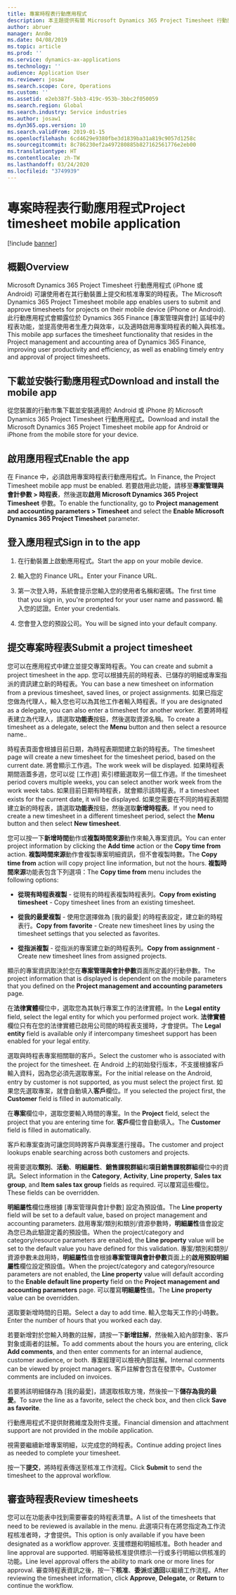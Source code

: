 ```yaml
---
title: 專案時程表行動應用程式
description: 本主題提供有關 Microsoft Dynamics 365 Project Timesheet 行動應用程式的資訊。 專案時程表行動應用程式可讓使用者在其行動裝置上提交和核准專案的時程表。
author: abruer
manager: AnnBe
ms.date: 04/08/2019
ms.topic: article
ms.prod: ''
ms.service: dynamics-ax-applications
ms.technology: ''
audience: Application User
ms.reviewer: josaw
ms.search.scope: Core, Operations
ms.custom: ''
ms.assetid: e2eb387f-5bb3-419c-953b-3bbc2f050059
ms.search.region: Global
ms.search.industry: Service industries
ms.author: josaw1
ms.dyn365.ops.version: 10
ms.search.validFrom: 2019-01-15
ms.openlocfilehash: 6cd4629e9380fbe3d1839ba31a819c9057d1258c
ms.sourcegitcommit: 8c786230ef2a497280885b827162561776e2eb00
ms.translationtype: HT
ms.contentlocale: zh-TW
ms.lasthandoff: 03/24/2020
ms.locfileid: "3749939"
---
```

# <a name="project-timesheet-mobile-application"></a><span data-ttu-id="3158c-104">專案時程表行動應用程式</span><span class="sxs-lookup"><span data-stu-id="3158c-104">Project timesheet mobile application</span></span>

[!include [banner](../includes/banner.md)]

## <a name="overview"></a><span data-ttu-id="3158c-105">概觀</span><span class="sxs-lookup"><span data-stu-id="3158c-105">Overview</span></span>

<span data-ttu-id="3158c-106">Microsoft Dynamics 365 Project Timesheet 行動應用程式 (iPhone 或 Android) 可讓使用者在其行動裝置上提交和核准專案的時程表。</span><span class="sxs-lookup"><span data-stu-id="3158c-106">The Microsoft Dynamics 365 Project Timesheet mobile app enables users to submit and approve timesheets for projects on their mobile device (iPhone or Android).</span></span> <span data-ttu-id="3158c-107">此行動應用程式會顯露位於 Dynamics 365 Finance [專案管理與會計] 區域中的程表功能，並提高使用者生產力與效率，以及適時啟用專案時程表的輸入與核准。</span><span class="sxs-lookup"><span data-stu-id="3158c-107">This mobile app surfaces the timesheet functionality that resides in the Project management and accounting area of Dynamics 365 Finance, improving user productivity and efficiency, as well as enabling timely entry and approval of project timesheets.</span></span>

## <a name="download-and-install-the-mobile-app"></a><span data-ttu-id="3158c-108">下載並安裝行動應用程式</span><span class="sxs-lookup"><span data-stu-id="3158c-108">Download and install the mobile app</span></span>

<span data-ttu-id="3158c-109">從您裝置的行動市集下載並安裝適用於 Android 或 iPhone 的 Microsoft Dynamics 365 Project Timesheet 行動應用程式。</span><span class="sxs-lookup"><span data-stu-id="3158c-109">Download and install the Microsoft Dynamics 365 Project Timesheet mobile app for Android or iPhone from the mobile store for your device.</span></span>

## <a name="enable-the-app"></a><span data-ttu-id="3158c-110">啟用應用程式</span><span class="sxs-lookup"><span data-stu-id="3158c-110">Enable the app</span></span> 

<span data-ttu-id="3158c-111">在 Finance 中，必須啟用專案時程表行動應用程式。</span><span class="sxs-lookup"><span data-stu-id="3158c-111">In Finance, the Project Timesheet mobile app must be enabled.</span></span> <span data-ttu-id="3158c-112">若要啟用此功能，請移至**專案管理與會計參數 \> 時程表**，然後選取**啟用 Microsoft Dynamics 365 Project Timesheet** 參數。</span><span class="sxs-lookup"><span data-stu-id="3158c-112">To enable the functionality, go to **Project management and accounting parameters \> Timesheet** and select the **Enable Microsoft Dynamics 365 Project Timesheet** parameter.</span></span>

## <a name="sign-in-to-the-app"></a><span data-ttu-id="3158c-113">登入應用程式</span><span class="sxs-lookup"><span data-stu-id="3158c-113">Sign in to the app</span></span>

1.  <span data-ttu-id="3158c-114">在行動裝置上啟動應用程式。</span><span class="sxs-lookup"><span data-stu-id="3158c-114">Start the app on your mobile device.</span></span>

2.  <span data-ttu-id="3158c-115">輸入您的 Finance URL。</span><span class="sxs-lookup"><span data-stu-id="3158c-115">Enter your Finance URL.</span></span>

3.  <span data-ttu-id="3158c-116">第一次登入時，系統會提示您輸入您的使用者名稱和密碼。</span><span class="sxs-lookup"><span data-stu-id="3158c-116">The first time that you sign in, you're prompted for your user name and password.</span></span> <span data-ttu-id="3158c-117">輸入您的認證。</span><span class="sxs-lookup"><span data-stu-id="3158c-117">Enter your credentials.</span></span>

4.  <span data-ttu-id="3158c-118">您會登入您的預設公司。</span><span class="sxs-lookup"><span data-stu-id="3158c-118">You will be signed into your default company.</span></span>

## <a name="submit-a-project-timesheet"></a><span data-ttu-id="3158c-119">提交專案時程表</span><span class="sxs-lookup"><span data-stu-id="3158c-119">Submit a project timesheet</span></span>

<span data-ttu-id="3158c-120">您可以在應用程式中建立並提交專案時程表。</span><span class="sxs-lookup"><span data-stu-id="3158c-120">You can create and submit a project timesheet in the app.</span></span> <span data-ttu-id="3158c-121">您可以根據先前的時程表、已儲存的明細或專案指派的資訊建立新的時程表。</span><span class="sxs-lookup"><span data-stu-id="3158c-121">You can base a new timesheet on information from a previous timesheet, saved lines, or project assignments.</span></span> <span data-ttu-id="3158c-122">如果已指定您做為代理人，輸入您也可以為其他工作者輸入時程表。</span><span class="sxs-lookup"><span data-stu-id="3158c-122">If you are designated as a delegate, you can also enter a timesheet for another worker.</span></span> <span data-ttu-id="3158c-123">若要將時程表建立為代理人，請選取**功能表**按鈕，然後選取資源名稱。</span><span class="sxs-lookup"><span data-stu-id="3158c-123">To create a timesheet as a delegate, select the **Menu** button and then select a resource name..</span></span>

<span data-ttu-id="3158c-124">時程表頁面會根據目前日期，為時程表期間建立新的時程表。</span><span class="sxs-lookup"><span data-stu-id="3158c-124">The timesheet page will create a new timesheet for the timesheet period, based on the current date.</span></span> <span data-ttu-id="3158c-125">將會顯示工作週。</span><span class="sxs-lookup"><span data-stu-id="3158c-125">The work week will be displayed.</span></span> <span data-ttu-id="3158c-126">如果時程表期間涵蓋多週，您可以從 [工作週] 索引標籤選取另一個工作週。</span><span class="sxs-lookup"><span data-stu-id="3158c-126">If the timesheet period covers multiple weeks, you can select another work week from the work week tabs.</span></span>
<span data-ttu-id="3158c-127">如果目前日期有時程表，就會顯示該時程表。</span><span class="sxs-lookup"><span data-stu-id="3158c-127">If a timesheet exists for the current date, it will be displayed.</span></span> <span data-ttu-id="3158c-128">如果您需要在不同的時程表期間建立新的時程表，請選取**功能表**按鈕，然後選取**新增時程表**。</span><span class="sxs-lookup"><span data-stu-id="3158c-128">If you need to create a new timesheet in a different timesheet period, select the **Menu** button and then select **New timesheet**.</span></span>

<span data-ttu-id="3158c-129">您可以按一下**新增時間**動作或**複製時間來源**動作來輸入專案資訊。</span><span class="sxs-lookup"><span data-stu-id="3158c-129">You can enter project information by clicking the **Add time** action or the **Copy time from** action.</span></span> <span data-ttu-id="3158c-130">**複製時間來源**動作會複製專案明細資訊，但不會複製時數。</span><span class="sxs-lookup"><span data-stu-id="3158c-130">The **Copy time from** action will copy project line information, but not the hours.</span></span> <span data-ttu-id="3158c-131">**複製時間來源**功能表包含下列選項：</span><span class="sxs-lookup"><span data-stu-id="3158c-131">The **Copy time from** menu includes the following options:</span></span>

- <span data-ttu-id="3158c-132">**從現有時程表複製** - 從現有的時程表複製時程表列。</span><span class="sxs-lookup"><span data-stu-id="3158c-132">**Copy from existing timesheet** - Copy timesheet lines from an existing timesheet.</span></span>

- <span data-ttu-id="3158c-133">**從我的最愛複製** - 使用您選擇做為 [我的最愛] 的時程表設定，建立新的時程表行。</span><span class="sxs-lookup"><span data-stu-id="3158c-133">**Copy from favorite** - Create new timesheet lines by using the timesheet settings that you selected as favorites.</span></span>

- <span data-ttu-id="3158c-134">**從指派複製** - 從指派的專案建立新的時程表列。</span><span class="sxs-lookup"><span data-stu-id="3158c-134">**Copy from assignment** - Create new timesheet lines from assigned projects.</span></span>

<span data-ttu-id="3158c-135">顯示的專案資訊取決於您在**專案管理與會計參數**頁面所定義的行動參數。</span><span class="sxs-lookup"><span data-stu-id="3158c-135">The project information that is displayed is dependent on the mobile parameters that you defined on the **Project management and accounting parameters** page.</span></span>

<span data-ttu-id="3158c-136">在**法律實體**欄位中，選取您為其執行專案工作的法律實體。</span><span class="sxs-lookup"><span data-stu-id="3158c-136">In the **Legal entity** field, select the legal entity for which you performed project work.</span></span> <span data-ttu-id="3158c-137">**法律實體**欄位只有在您的法律實體已啟用公司間的時程表支援時，才會提供。</span><span class="sxs-lookup"><span data-stu-id="3158c-137">The **Legal entity** field is available only if intercompany timesheet support has been enabled for your legal entity.</span></span>

<span data-ttu-id="3158c-138">選取與時程表專案相關聯的客戶。</span><span class="sxs-lookup"><span data-stu-id="3158c-138">Select the customer who is associated with the project for the timesheet.</span></span> <span data-ttu-id="3158c-139">在 Android 上的初始發行版本，不支援根據客戶輸入資料，因為您必須先選取專案。</span><span class="sxs-lookup"><span data-stu-id="3158c-139">For the initial release on the Android, entry by customer is not supported, as you must select the project first.</span></span> <span data-ttu-id="3158c-140">如果您先選取專案，就會自動填入**客戶**欄位。</span><span class="sxs-lookup"><span data-stu-id="3158c-140">If you selected the project first, the **Customer** field is filled in automatically.</span></span>

<span data-ttu-id="3158c-141">在**專案**欄位中，選取您要輸入時間的專案。</span><span class="sxs-lookup"><span data-stu-id="3158c-141">In the **Project** field, select the project that you are entering time for.</span></span> <span data-ttu-id="3158c-142">**客戶**欄位會自動填入。</span><span class="sxs-lookup"><span data-stu-id="3158c-142">The **Customer** field is filled in automatically.</span></span>

<span data-ttu-id="3158c-143">客戶和專案查詢可讓您同時跨客戶與專案進行搜尋。</span><span class="sxs-lookup"><span data-stu-id="3158c-143">The customer and project lookups enable searching across both customers and projects.</span></span>

<span data-ttu-id="3158c-144">視需要選取**類別**、**活動**、**明細屬性**、**銷售課稅群組**和**項目銷售課稅群組**欄位中的資訊。</span><span class="sxs-lookup"><span data-stu-id="3158c-144">Select information in the **Category**, **Activity**, **Line property**, **Sales tax group**, and **Item sales tax group** fields as required.</span></span> <span data-ttu-id="3158c-145">可以覆寫這些欄位。</span><span class="sxs-lookup"><span data-stu-id="3158c-145">These fields can be overridden.</span></span>

<span data-ttu-id="3158c-146">**明細屬性**欄位應根據 [專案管理與會計參數] 設定為預設值。</span><span class="sxs-lookup"><span data-stu-id="3158c-146">The **Line property** field will be set to a default value, based on project management and accounting parameters.</span></span> <span data-ttu-id="3158c-147">啟用專案/類別和類別/資源參數時，**明細屬性**值會設定為您已為此驗證定義的預設值。</span><span class="sxs-lookup"><span data-stu-id="3158c-147">When the project/category and category/resource parameters are enabled, the **Line property** value will be set to the default value you have defined for this validation.</span></span> <span data-ttu-id="3158c-148">專案/類別和類別/資源參數未啟用時，**明細屬性**值會根據**專案管理與會計參數**頁面上的**啟用預設明細屬性**欄位設定預設值。</span><span class="sxs-lookup"><span data-stu-id="3158c-148">When the project/category and category/resource parameters are not enabled, the **Line property** value will default according to the **Enable default line property** field on the **Project management and accounting parameters** page.</span></span> <span data-ttu-id="3158c-149">可以覆寫**明細屬性**值。</span><span class="sxs-lookup"><span data-stu-id="3158c-149">The **Line property** value can be overridden.</span></span>

<span data-ttu-id="3158c-150">選取要新增時間的日期。</span><span class="sxs-lookup"><span data-stu-id="3158c-150">Select a day to add time.</span></span> <span data-ttu-id="3158c-151">輸入您每天工作的小時數。</span><span class="sxs-lookup"><span data-stu-id="3158c-151">Enter the number of hours that you worked each day.</span></span>

<span data-ttu-id="3158c-152">若要新增對於您輸入時數的註解，請按一下**新增註解**，然後輸入給內部對象、客戶對象或兩者的註解。</span><span class="sxs-lookup"><span data-stu-id="3158c-152">To add comments about the hours you are entering, click **Add comments**, and then enter comments for an internal audience, customer audience, or both.</span></span>
<span data-ttu-id="3158c-153">專案經理可以檢視內部註解。</span><span class="sxs-lookup"><span data-stu-id="3158c-153">Internal comments can be viewed by project managers.</span></span> <span data-ttu-id="3158c-154">客戶註解會包含在發票中。</span><span class="sxs-lookup"><span data-stu-id="3158c-154">Customer comments are included on invoices.</span></span>

<span data-ttu-id="3158c-155">若要將該明細儲存為 [我的最愛]，請選取核取方塊，然後按一下**儲存為我的最愛**。</span><span class="sxs-lookup"><span data-stu-id="3158c-155">To save the line as a favorite, select the check box, and then click **Save as favorite**.</span></span>

<span data-ttu-id="3158c-156">行動應用程式不提供財務維度及附件支援。</span><span class="sxs-lookup"><span data-stu-id="3158c-156">Financial dimension and attachment support are not provided in the mobile application.</span></span>

<span data-ttu-id="3158c-157">視需要繼續新增專案明細，以完成您的時程表。</span><span class="sxs-lookup"><span data-stu-id="3158c-157">Continue adding project lines as needed to complete your timesheet.</span></span>

<span data-ttu-id="3158c-158">按一下**提交**，將時程表傳送至核准工作流程。</span><span class="sxs-lookup"><span data-stu-id="3158c-158">Click **Submit** to send the timesheet to the approval workflow.</span></span>

## <a name="review-timesheets"></a><span data-ttu-id="3158c-159">審查時程表</span><span class="sxs-lookup"><span data-stu-id="3158c-159">Review timesheets</span></span>

<span data-ttu-id="3158c-160">您可以在功能表中找到需要審查的時程表清單。</span><span class="sxs-lookup"><span data-stu-id="3158c-160">A list of the timesheets that need to be reviewed is available in the menu.</span></span> <span data-ttu-id="3158c-161">此選項只有在將您指定為工作流程核准者時，才會提供。</span><span class="sxs-lookup"><span data-stu-id="3158c-161">This option is only available if you have been designated as a workflow approver.</span></span> <span data-ttu-id="3158c-162">支援標題和明細核准。</span><span class="sxs-lookup"><span data-stu-id="3158c-162">Both header and line approval are supported.</span></span> <span data-ttu-id="3158c-163">明細等級核准提供標示一行或多行明細以供核准的功能。</span><span class="sxs-lookup"><span data-stu-id="3158c-163">Line level approval offers the ability to mark one or more lines for approval.</span></span> <span data-ttu-id="3158c-164">審查時程表資訊之後，按一下**核准**、**委派**或**退回**以繼續工作流程。</span><span class="sxs-lookup"><span data-stu-id="3158c-164">After reviewing the timesheet information, click **Approve**, **Delegate**, or **Return** to continue the workflow.</span></span>
